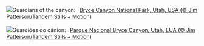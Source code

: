 ![](https://www.bing.com/th?id=OHR.BryceSnow_EN-GB7209658465_UHD.jpg&w=1000)Guardians of the canyon:&nbsp;&ensp;[Bryce Canyon National Park, Utah, USA (© Jim Patterson/Tandem Stills + Motion)](https://www.bing.com/th?id=OHR.BryceSnow_EN-GB7209658465_UHD.jpg)
<br><br/>
![](https://www.bing.com/th?id=OHR.BryceSnow_PT-BR0096570080_UHD.jpg&w=1000)Guardiões do cânion:&nbsp;&ensp;[Parque Nacional Bryce Canyon, Utah, EUA (© Jim Patterson/Tandem Stills + Motion)](https://www.bing.com/th?id=OHR.BryceSnow_PT-BR0096570080_UHD.jpg)
<br><br/>
